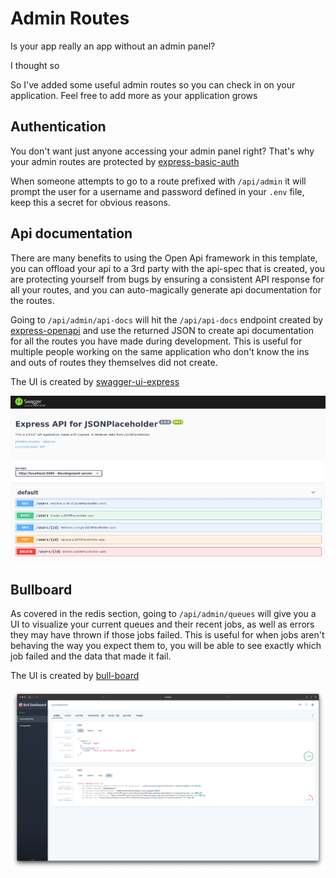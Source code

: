 # Admin Routes

Is your app really an app without an admin panel?

I thought so

So I've added some useful admin routes so you can check in on your application. Feel free to add more as your application grows

## Authentication

You don't want just anyone accessing your admin panel right? That's why your admin routes are protected by [express-basic-auth](https://www.npmjs.com/package/express-basic-auth)

When someone attempts to go to a route prefixed with `/api/admin` it will prompt the user for a username and password defined in your `.env` file, keep this a secret for obvious reasons.

## Api documentation

There are many benefits to using the Open Api framework in this template, you can offload your api to a 3rd party with the api-spec that is created, you are protecting yourself from bugs by ensuring a consistent API response for all your routes, and you can auto-magically generate api documentation for the routes.

Going to `/api/admin/api-docs` will hit the `/api/api-docs` endpoint created by [express-openapi](https://www.npmjs.com/package/express-openapi) and use the returned JSON to create api documentation for all the routes you have made during development. This is useful for multiple people working on the same application who don't know the ins and outs of routes they themselves did not create.

The UI is created by [swagger-ui-express](https://www.npmjs.com/package/swagger-ui-express)

![demo-4](../assets/swagger-ui.png)

## Bullboard

As covered in the redis section, going to `/api/admin/queues` will give you a UI to visualize your current queues and their recent jobs, as well as errors they may have thrown if those jobs failed. This is useful for when jobs aren't behaving the way you expect them to, you will be able to see exactly which job failed and the data that made it fail.

The UI is created by [bull-board](https://github.com/felixmosh/bull-board)

![demo-4](../assets/bullboard.png)

